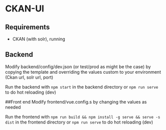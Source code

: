 # CKAN-UI

## Requirements
- CKAN (with solr), running

## Backend
Modify backend/config/dev.json (or test/prod as might be the case) by copying the template and overriding the values 
custom to your environment (Ckan url, solr url, port)

Run the backend with `npm start` in the backend directory or `npm run serve` to do hot reloading (dev)

##Front end 
Modify frontend/vue.config.s by changing the values as needed

Run the frontend with `npm run build && npm install -g serve && serve -s dist` in the frontend directory or `npm run serve` to do hot reloading (dev) 